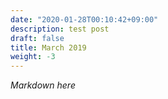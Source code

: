 ```yaml
---
date: "2020-01-28T00:10:42+09:00"
description: test post
draft: false
title: March 2019
weight: -3
---
```


*Markdown here*

